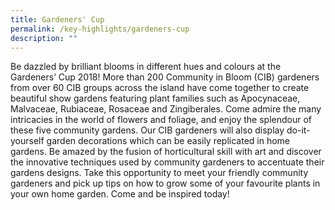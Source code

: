 ```yaml
---
title: Gardeners' Cup
permalink: /key-highlights/gardeners-cup
description: ""
---
```

Be dazzled by brilliant blooms in different hues and colours at the Gardeners’ Cup 2018!
More than 200 Community in Bloom (CIB) gardeners from over 60 CIB groups across the
island have come together to create beautiful show gardens featuring plant families such as
Apocynaceae, Malvaceae, Rubiaceae, Rosaceae and Zingiberales. Come admire the many
intricacies in the world of flowers and foliage, and enjoy the splendour of these five
community gardens.
Our CIB gardeners will also display do-it-yourself garden decorations which can be easily
replicated in home gardens. Be amazed by the fusion of horticultural skill with art and
discover the innovative techniques used by community gardeners to accentuate their
gardens designs.
Take this opportunity to meet your friendly community gardeners and pick up tips on how to
grow some of your favourite plants in your own home garden. Come and be inspired today!